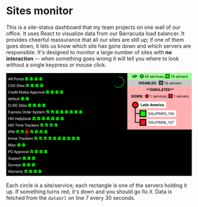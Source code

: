 # Sites monitor

This is a site-status dashboard that my team projects on one wall of our office. It uses React to visualize data from our Barracuda load balancer. It provides cheerful reassurance that all our sites are still up; if one of them goes down, it lets us know which site has gone down and which servers are responsible. It's designed to monitor a large number of sites with **no interaction** -- when something goes wrong it will tell you where to look without a single keypress or mouse click.

![Demo](demo.png)

Each circle is a site/service; each rectangle is one of the servers holding it up. If something turns red, it's down and you should go fix it. Data is fetched from the `dataUrl` on line 7 every 30 seconds.
